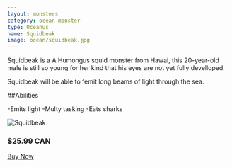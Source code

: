 ```yaml
---
layout: monsters
category: ocean monster
type: Oceanus
name: Squidbeak
image: ocean/squidbeak.jpg
---
```


Squidbeak is a A Humongus squid monster from Hawai, this 20-year-old male is still so young for her kind that his eyes are not yet fully develloped.

Squidbeak will be able to femit long beams of light through the sea.

##Abilities

-Emits light
-Multy tasking
-Eats sharks

![Squidbeak](http://www.matthijskamstra.nl/blog/wp-content/uploads/Squidbeak_wp500.jpg)
<div class="gutter media grid">
	<h3>$25.99 CAN</h3>
	<a class="btn-round mega {% if page.url == '/cart/' %}current{% endif %}"href="{{site.baseurl}}/cart/">Buy Now</a>
</div>
